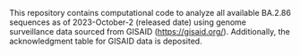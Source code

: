 This repository contains computational code to analyze all available BA.2.86 sequences as of 2023-October-2 (released date) using genome surveillance data sourced from GISAID (https://gisaid.org/). Additionally, the acknowledgment table for GISAID data is deposited.
